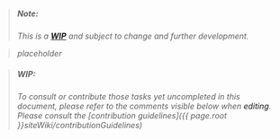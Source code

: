 > ##### Note:
>  *This is a **[WIP](#wip)** and subject to change and further development.*

 >*placeholder*

> ##### WIP:
>  *To consult or contribute those tasks yet uncompleted in this document, please refer to the comments visible below when <a onclick="goToGitHub('{{ site.github.repo }}', '{{ page.path }}')" title="edit on GitHub" class="link">editing</a>.  Please consult the [contribution guidelines]({{ page.root }}siteWiki/contributionGuidelines)*

<!-- #TODO: really need this page to explain [IMDONE](https://imdone.io/) implementation as well as wiki contribution (which will be distinct from general site contribution, as I want to direct people to edit the wiki itself, rather than its subtree manifestation on the site; and I believe that's doable through the prose and octicon JS) +wikiTransclusion +feature id:4 gh:6
#TODO: explain our [hexadecimal](https://en.wikipedia.org/wiki/Hexadecimal) numbering system for [reference links](http://spec.commonmark.org/0.28/#reference-link) and [footnotes](https://stackoverflow.com/a/32119820/8304877) id:14
  #NOTE: our present method for [footnotes](https://stackoverflow.com/a/32119820/8304877) is a bit clunky and should ideally be replace with [Kramdown's method](https://kramdown.gettalong.org/syntax.html#footnotes), since our website presently uses Kramdown syntax, but as that method is not compatible with GitHub-flavored markdown (CommonMark, as it so happens), we are using a more compatible HTML-oriented method, pending any changes to GitHub or the event of no longer needing GitHub id:14
#IDEA: consider using [CriticMarkup](http://criticmarkup.com/), but probably only if we can figure out how to configure Jekyll to hide that markup when it builds.  It would be useful if [Prose](http://prose.io) or Atom (Atom does have [*some*](https://atom.io/themes/pen-paper-coffee-syntax) [support](https://github.com/shd101wyy/markdown-preview-enhanced/issues/591#issuecomment-326782396)) recognized CriticMarkup, as well, but we'll just have to make do and perhaps [roll our own solution](https://www.rapidexpedition.org/waypoint/rapidex/) in regard to that id:16
  #NOTE: we could suggest that CriticMarkup be used only in pull requests and never merged into the master branch id:16
#IDEA: [BibTex](http://www.bibtex.org/Using/) support?  We'll have to use the [jekyll plugin](https://github.com/inukshuk/jekyll-scholar) and figure out a good flow for push site builds to gh-pages (which we need to do anyway) id:17
-->
